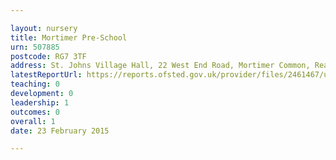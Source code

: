 ```yaml
---

layout: nursery
title: Mortimer Pre-School
urn: 507885
postcode: RG7 3TF
address: St. Johns Village Hall, 22 West End Road, Mortimer Common, Reading, Berkshire, RG7 3TF
latestReportUrl: https://reports.ofsted.gov.uk/provider/files/2461467/urn/507885.pdf
teaching: 0
development: 0
leadership: 1
outcomes: 0
overall: 1
date: 23 February 2015

---
```


